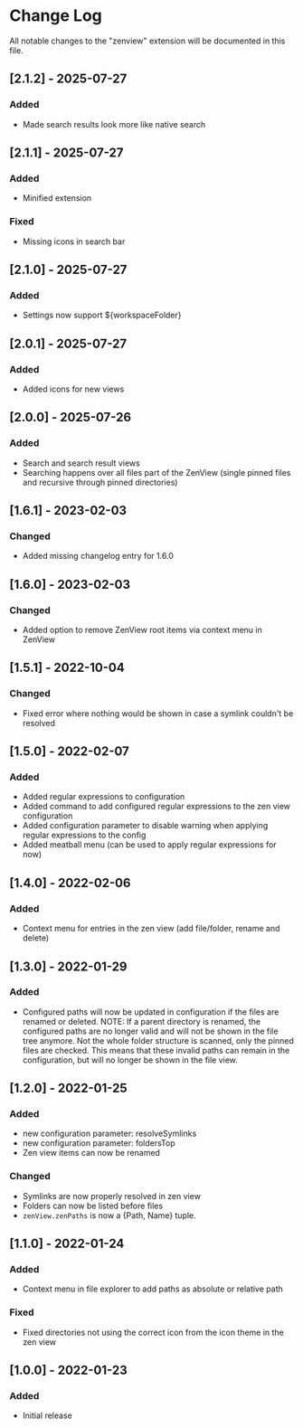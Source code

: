 # Change Log

All notable changes to the "zenview" extension will be documented in this file.

## [2.1.2] - 2025-07-27
### Added
- Made search results look more like native search

## [2.1.1] - 2025-07-27
### Added
- Minified extension

### Fixed
- Missing icons in search bar

## [2.1.0] - 2025-07-27
### Added
- Settings now support ${workspaceFolder}

## [2.0.1] - 2025-07-27
### Added
- Added icons for new views

## [2.0.0] - 2025-07-26
### Added
- Search and search result views
- Searching happens over all files part of the ZenView (single pinned files and recursive through pinned directories)

## [1.6.1] - 2023-02-03
### Changed
- Added missing changelog entry for 1.6.0

## [1.6.0] - 2023-02-03
### Changed
- Added option to remove ZenView root items via context menu in ZenView

## [1.5.1] - 2022-10-04
### Changed
- Fixed error where nothing would be shown in case a symlink couldn't be resolved

## [1.5.0] - 2022-02-07
### Added
- Added regular expressions to configuration
- Added command to add configured regular expressions to the zen view configuration
- Added configuration parameter to disable warning when applying regular expressions to the config
- Added meatball menu (can be used to apply regular expressions for now)

## [1.4.0] - 2022-02-06
### Added
- Context menu for entries in the zen view (add file/folder, rename and delete)

## [1.3.0] - 2022-01-29
### Added
- Configured paths will now be updated in configuration if the files are renamed or deleted.
NOTE: If a parent directory is renamed, the configured paths are no longer valid and will not be shown in the file tree anymore. Not the whole folder structure is scanned, only the pinned files are checked.
This means that these invalid paths can remain in the configuration, but will no longer be shown in the file view.

## [1.2.0] - 2022-01-25
### Added
- new configuration parameter: resolveSymlinks
- new configuration parameter: foldersTop
- Zen view items can now be renamed

### Changed
- Symlinks are now properly resolved in zen view
- Folders can now be listed before files
- `zenView.zenPaths` is now a {Path, Name} tuple.

## [1.1.0] - 2022-01-24
### Added
- Context menu in file explorer to add paths as absolute or relative path

### Fixed
- Fixed directories not using the correct icon from the icon theme in the zen view

## [1.0.0] - 2022-01-23
### Added
- Initial release